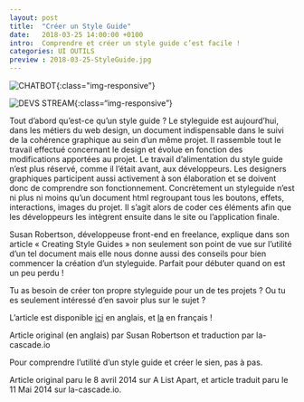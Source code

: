 ```yaml
---
layout: post
title:  "Créer un Style Guide"
date:   2018-03-25 14:00:00 +0100
intro:  Comprendre et créer un style guide c’est facile !
categories: UI OUTILS
preview : 2018-03-25-StyleGuide.jpg
---
```


![CHATBOT](../../../../../assets/images/2018-03-25-StyleGuide.jpg){:class="img-responsive"}

![DEVS STREAM](../../../../../assets/images/2018-03-25-StyleGuidemain-main.jpg){:class=“img-responsive”}

Tout d’abord qu’est-ce qu’un style guide ?
Le styleguide est aujourd’hui, dans les métiers du web design, un document indispensable dans le suivi de la cohérence graphique au sein d’un même projet. Il rassemble tout le travail effectué concernant le design et évolue en fonction des modifications apportées au projet.
Le travail d’alimentation du style guide n’est plus réservé, comme il l’était avant, aux développeurs. Les designers graphiques participent aussi activement à son élaboration et se doivent donc de comprendre son fonctionnement. Concrètement un styleguide n’est ni plus ni moins qu’un document html regroupant tous les boutons, effets, interactions, images du projet. Il s’agit alors de coder ces éléments afin que les développeurs les intègrent ensuite dans le site ou l’application finale.

Susan Robertson, développeuse front-end en freelance, explique dans son article « Creating Style Guides » non seulement son point de vue sur l’utilité d’un tel document mais elle nous donne aussi des conseils pour bien commencer la création d’un styleguide. Parfait pour débuter quand on est un peu perdu !

Tu as besoin de créer ton propre styleguide pour un de tes projets ? Ou tu es seulement intéressé d’en savoir plus sur le sujet ?

L’article est disponible <a href="http://alistapart.com/article/creating-style-guides">ici</a> en anglais, et <a href="https://la-cascade.io/creer-un-guide-de-style/">la</a> en français !


Article original (en anglais) par Susan Robertson et traduction par la-cascade.io

Pour comprendre l’utilité d’un style guide et créer le sien, pas à pas.

Article original paru le 8 avril 2014 sur A List Apart, et article traduit paru le 11 Mai 2014 sur la-cascade.io.
